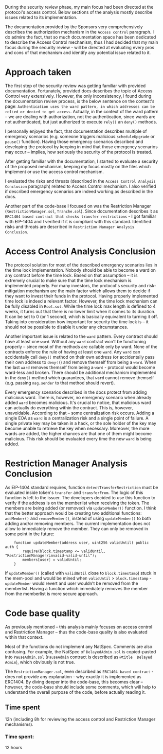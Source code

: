 During the security review phase, my main focus had been directed at the protocol's access control. Below sections of the analysis mostly describe issues related to its implementation.

The documentation provided by the Sponsors very comprehensively describes the authorization mechanism in the `Access control` paragraph. I do admire the fact, that so much documentation space has been dedicated to describe the Access Control mechanism, thus I had decided that my main focus during the security review - will be directed at evaluating every pros and cons of that mechanism and identify any potential issue related to it.

# Approach taken

The first step of the security review was getting familiar with provided documentation. Fortunately, provided docs describes the topic of Access Control very extensively.
However, the only inconsistency, I found during the documentation review process, is the below sentence on the contest's page: `Authentication uses the ward pattern, in which addresses can be relied or denied to get access`. Actually, in the context of the ward pattern – we are dealing with authorization, not the authentication, since wards are not authenticated, but just authorized to execute `rely()` an `deny()` methods.

I personally enjoyed the fact, that documentation describes multiple of emergency scenarios (e.g. someone triggers malicious `scheduleUpgrade` or `pause()` function). Having those emergency scenarios described and developing the protocol by keeping in mind that those emergency scenarios may occur – implies, how seriously the security of the protocol is treated.

After getting familiar with the documentation, I started to evaluate a security of the proposed mechanism, keeping my focus mostly on the files which implement or use the access control mechanism.

I evaluated the risks and threats (described in the `Access Control Analysis Conclusion` paragraph) related to Access Control mechanism. I also verified if described emergency scenarios are indeed working as described in the docs.

Another part of the code-base I focused on was the Restriction Manager (`RestrictionManager.sol`, `Tranche.sol`). Since documentation describes it as `ERC1404 based contract that checks transfer restrictions` - I got familiar with EIP-1404 and I verified if it is compliant with this standard. Identified risks and threats are described in `Restriction Manager Analysis Conclusion`.

# Access Control Analysis Conclusion

The protocol solution for most of the described emergency scenarios lies in the time lock implementation. Nobody should be able to become a ward on any contract before the time lock. Based on that assumption – it is extremely crucial to make sure that the time lock mechanism is implemented properly.
For many investors, the protocol's security and risk-mitigation mechanism are the main factor which allows them to decide if they want to invest their funds in the protocol. Having properly implemented time lock is indeed a relevant factor.
However, the time lock mechanism can be fully disabled in `Root.sol`. While the time lock max length is defined to 4 weeks, it turns out that there is no lower limit when it comes to its duration. It can be set to 0 (or 1 second), which is basically equivalent to turning it off. Taking into consideration how important for security the time lock is – it should not be possible to disable it under any circumstances.


Another important issue is related to the `ward` pattern. Every contract should have at least one `ward`. Without any `ward` contract won't be functioning properly – since most of the methods are callable only by ward.  None of the contracts enforce the rule of having at least one `ward`. Any `ward` can accidentally call `deny()` method on their own address (or accidentally pass their own address to `deny()`) and remove themself from being a `ward`. When the last `ward` removes themself from being a `ward` - protocol would become ward-less and broken. 
There should be additional mechanism implemented in the `deny()` method which guarantees, that `ward` cannot remove themself (e.g. passing `msg.sender` to that method should revert).

Every emergency scenarios described in the docs protect from adding malicious ward. There is, however, no emergency scenario when already added `ward` becomes malicious. It's crucial to notice, that malicious ward can actually do everything within the contract. This is, however, unavoidable. According to that – some centralization risk occurs. Adding a single EOA as `ward` is a centralization risk and a single point of failure. A single private key may be taken in a hack, or the sole holder of the key may become unable to retrieve the key when necessary. Moreover, the more wards are added, the higher chances are that one of them might become malicious.
This risk should be evaluated every time the new `ward` is being added.


# Restriction Manager Analysis Conclusion

As EIP-1404 standard requires, function `detectTransferRestriction` must be evaluated inside token's `transfer` and `transferFrom`. The logic of this function is left to the issuer.
The developers decided to use this function to verify if the address is on the memberlist when receiving the token.
The members are being added (or removed) via `updateMember()` function. I think that the better approach would be creating two additional functions: `addMember()` and `removeMember()`, instead of using `updateMember()` to both adding and/or removing members.
The current implementation does not allow to immediately remove the member. They can only be removed in some point in the future:

```
    function updateMember(address user, uint256 validUntil) public auth {
        require(block.timestamp <= validUntil, "RestrictionManager/invalid-valid-until");
        members[user] = validUntil;
    }
```

If `updateMember()` (called with `validUntil` close to `block.timestamp`) stuck in the mem-pool and would be mined when `validUntil` > `block.timestamp` - `updateMember` would revert and user wouldn't be removed from the memberlist.
Having a function which immediately removes the member from the memberlist is more secure approach.

# Code base quality

As previously mentioned – this analysis mainly focuses on access control and Restriction Manager – thus the code-base quality is also evaluated within that context.

Most of the functions do not implement any NatSpec. Comments are also confusing.
For example, the NatSpec of `DelayedAdmin.sol` is copied-pasted into `PauseAdmin.sol` (`PauseAdmin` contract is described as `@title  Delayed Admin`), which obviously is not true.

The `RestrictionManager.sol`, even described as `ERC1404 based contract` - does not provide any explanation – why exactly it is implemented as ERC1404. By diving deeper into the code-base, this becomes clear – however, the code-base should include some comments, which will help to understand the overall purpose of the code, before actually reading it.



## Time spent
12h (including 8h for reviewing the access control and Restriction Manager mechanisms).

### Time spent:
12 hours